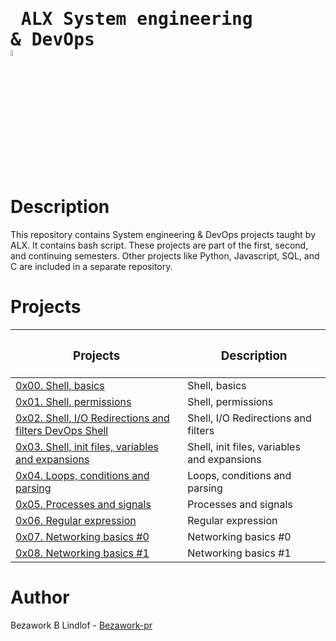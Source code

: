 # <pre> ALX System engineering & DevOps     <img src="https://user-images.githubusercontent.com/107026397/209780362-7bffc098-e7a2-4ecb-a078-6f62fba02e73.png" height = 5% width= 5%></pre>
# Description
This repository contains System engineering & DevOps projects taught by ALX. It contains bash script. These projects are part of the first, second, and continuing semesters. Other projects like Python, Javascript, SQL, and C are included in a separate repository.
# Projects
| <h3>Projects </h3>| <h3>Description</h3>|
| ------------- | ------------- |
| [0x00. Shell, basics](https://github.com/Bezawork-pr/alx-system_engineering-devops/tree/master/0x00-shell_basics) |  Shell, basics  |
| [0x01. Shell, permissions](https://github.com/Bezawork-pr/alx-system_engineering-devops/tree/master/0x01-shell_permissions) | Shell, permissions |
| [0x02. Shell, I/O Redirections and filters DevOps Shell](https://github.com/Bezawork-pr/alx-system_engineering-devops/tree/master/0x02-shell_redirections) | Shell, I/O Redirections and filters  |
| [0x03. Shell, init files, variables and expansions](https://github.com/Bezawork-pr/alx-system_engineering-devops/tree/master/0x03-shell_variables_expansions) | Shell, init files, variables and expansions  |
| [0x04. Loops, conditions and parsing](https://github.com/Bezawork-pr/alx-system_engineering-devops/tree/master/0x04-loops_conditions_and_parsing) | Loops, conditions and parsing |
| [0x05. Processes and signals]([https://alx-intranet.hbtn.io/projects/255](https://github.com/Bezawork-pr/alx-system_engineering-devops/tree/master/0x05-processes_and_signals)) | Processes and signals  |
| [0x06. Regular expression](https://github.com/Bezawork-pr/alx-system_engineering-devops/tree/master/0x06-regular_expressions) | Regular expression  |
| [0x07. Networking basics #0](https://github.com/Bezawork-pr/alx-system_engineering-devops/tree/master/0x07-networking_basics) | Networking basics #0  |
| [0x08. Networking basics #1](https://github.com/Bezawork-pr/alx-system_engineering-devops/tree/master/0x08-networking_basics_2) | Networking basics #1  |
# Author
Bezawork B Lindlof - [Bezawork-pr](https://github.com/Bezawork-pr)
